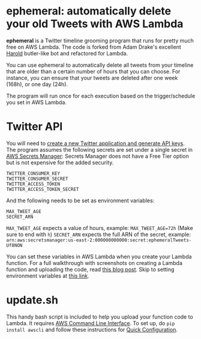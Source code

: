 # ephemeral: automatically delete your old Tweets with AWS Lambda

**ephemeral** is a Twitter timeline grooming program that runs for pretty much free on AWS Lambda. The code is forked from Adam Drake's excellent [Harold](https://github.com/adamdrake/harold) butler-like bot and refactored for Lambda.

You can use ephemeral to automatically delete all tweets from your timeline that are older than a certain number of hours that you can choose. For instance, you can ensure that your tweets are deleted after one week (168h), or one day (24h).

The program will run once for each execution based on the trigger/schedule you set in AWS Lambda.

# Twitter API

You will need to [create a new Twitter application and generate API keys](https://apps.twitter.com/). The program assumes the following secrets are set under a single secret in [AWS Secrets Manager](https://aws.amazon.com/secrets-manager/):
Secrets Manager does not have a Free Tier option but is not expensive for the added security.

```
TWITTER_CONSUMER_KEY
TWITTER_CONSUMER_SECRET
TWITTER_ACCESS_TOKEN
TWITTER_ACCESS_TOKEN_SECRET
```

And the following needs to be set as environment variables:
```
MAX_TWEET_AGE
SECRET_ARN
```

`MAX_TWEET_AGE` expects a value of hours, example: `MAX_TWEET_AGE=72h` (Make sure to end with `h`)
`SECRET_ARN` expects the full ARN of the secret, example: `arn:aws:secretsmanager:us-east-2:000000000000:secret:ephemeralTweets-Uf8NON`

You can set these variables in AWS Lambda when you create your Lambda function. For a full walkthrough with screenshots on creating a Lambda function and uploading the code, read [this blog post](https://vickylai.com/verbose/aws-lambda/). Skip to setting environment variables at [this link](https://vickylai.com/verbose/aws-lambda/#2-configure-your-function).

# update.sh

This handy bash script is included to help you upload your function code to Lambda. It requires [AWS Command Line Interface](https://aws.amazon.com/cli/). To set up, do `pip install awscli` and follow these instructions for [Quick Configuration](https://docs.aws.amazon.com/cli/latest/userguide/cli-chap-getting-started.html).
